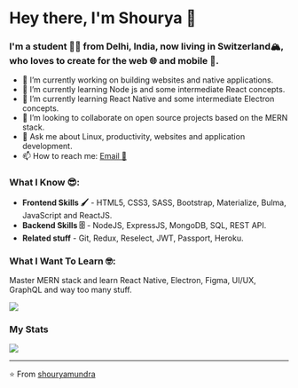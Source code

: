 # Hey there, I'm Shourya 👋

### I'm a student 👨‍💻 from Delhi, India, now living in Switzerland🏔️, who loves to create for the **web 🌐 and mobile** 📱.

- 🔭 I’m currently working on building websites and native applications.
- 🌱 I’m currently learning Node js and some intermediate React concepts. 
- 🌱 I’m currently learning React Native and some intermediate Electron concepts. 
- 👯 I’m looking to collaborate on open source projects based on the MERN stack.
- 💬 Ask me about Linux, productivity, websites and application development.
- 📫 How to reach me: [Email 📧](mailto:shouryamundra@gmail.com) 

### What I Know 😎:
- **Frontend Skills 🖌️** - HTML5, CSS3, SASS, Bootstrap, Materialize, Bulma, JavaScript and ReactJS.
- **Backend Skills 🗄️** - NodeJS, ExpressJS, MongoDB, SQL, REST API.
- **Related stuff** - Git, Redux, Reselect, JWT, Passport, Heroku.

### What I Want To Learn 🤓:
 Master MERN stack and learn React Native, Electron, Figma, UI/UX, GraphQL and way too many stuff.

<img src="https://lh3.googleusercontent.com/proxy/sp_F1ibn_IXc21vBrXBK5I5o7EH0lfQVTmUpdT-imrGpNWXbsnvKRW0jG6Zh-UJ8XKWw5rrz2guUgbsfhUo1gQLUy5DLNAhFIgsl5WQxO9Gg68mRpHK0">

### My Stats
<img src="https://github-readme-stats.vercel.app/api/?username=shouryamundra&show_icons=true&title_color=fff&icon_color=79ff97&text_color=9f9f9f&bg_color=151515">

---
⭐️ From [shouryamundra](https://github.com/shouryamundra)

